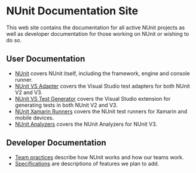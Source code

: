 # NUnit Documentation Site

This web site contains the documentation for all active NUnit projects as well as developer documentation for those working on NUnit or wishing to do so.

## User Documentation

* [NUnit](xref:intro) covers NUnit itself, including the framework, engine and console runner.
* [NUnit VS Adapter](xref:vstestadapterinstallation) covers the Visual Studio test adapters for both NUnit V2 and V3.
* [NUnit VS Test Generator](xref:vstestgenerator) covers the Visual Studio extension for generating tests in both NUnit V2 and V3.
* [NUnit Xamarin Runners](xref:xamarinrunners) covers the NUnit test runners for Xamarin and mobile devices.
* [NUnit Analyzers](xref:nunitanalyzers) covers the NUnit Analyzers for NUnit V3.

## Developer Documentation

* [Team practices](xref:teampractices) describe how NUnit works and how our teams work.
* [Specifications](xref:Specifications) are descriptions of features we plan to add.
